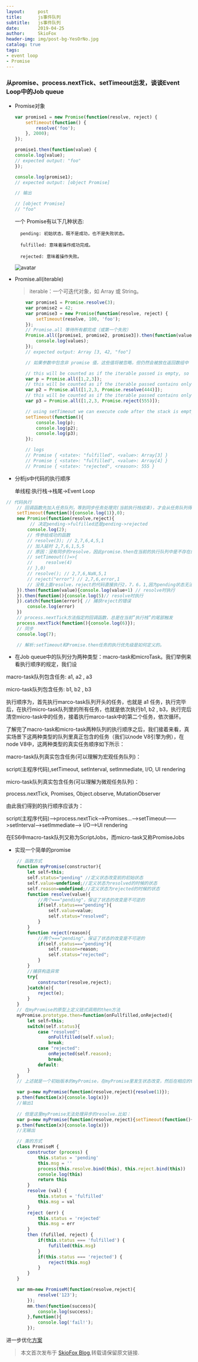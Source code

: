 ```yaml
---
layout:     post
title:      js事件队列
subtitle:   js事件队列
date:       2019-04-25
author:     SkioFox
header-img: img/post-bg-YesOrNo.jpg
catalog: true
tags:
- event loop
- Promise
---
```


### 从promise、process.nextTick、setTimeout出发，谈谈Event Loop中的Job queue

- Promise对象
    ```js
    var promise1 = new Promise(function(resolve, reject) {
        setTimeout(function() {
            resolve('foo');
        }, 2000);
    });

    promise1.then(function(value) {
    console.log(value);
    // expected output: "foo"
    });

    console.log(promise1);
    // expected output: [object Promise]

    // 输出

    // [object Promise]
    // "foo"
    ```
    一个 Promise有以下几种状态:

        pending: 初始状态，既不是成功，也不是失败状态。

        fulfilled: 意味着操作成功完成。

        rejected: 意味着操作失败。

    ![avatar](/img/js/promises.png)
- Promise.all(iterable)

    > iterable：一个可迭代对象，如 Array 或 String。

    ```js
        var promise1 = Promise.resolve(3);
        var promise2 = 42;
        var promise3 = new Promise(function(resolve, reject) {
            setTimeout(resolve, 100, 'foo');
        });
        // Promise.all 等待所有都完成（或第一个失败）
        Promise.all([promise1, promise2, promise3]).then(function(values) {
            console.log(values);
        });
        // expected output: Array [3, 42, "foo"]

        // 如果参数中包含非 promise 值，这些值将被忽略，但仍然会被放在返回数组中（如果 promise 完成的话）：

        // this will be counted as if the iterable passed is empty, so it gets fulfilled
        var p = Promise.all([1,2,3]);
        // this will be counted as if the iterable passed contains only the resolved promise with value "444", so it gets fulfilled
        var p2 = Promise.all([1,2,3, Promise.resolve(444)]);
        // this will be counted as if the iterable passed contains only the rejected promise with value "555", so it gets rejected
        var p3 = Promise.all([1,2,3, Promise.reject(555)]);

        // using setTimeout we can execute code after the stack is empty
        setTimeout(function(){
            console.log(p);
            console.log(p2);
            console.log(p3);
        });

        // logs
        // Promise { <state>: "fulfilled", <value>: Array[3] }
        // Promise { <state>: "fulfilled", <value>: Array[4] }
        // Promise { <state>: "rejected", <reason>: 555 }
    ```


- 分析js中代码的执行顺序

    单线程:执行栈->栈尾->Event Loop

```js
// 代码执行
    // 回调函数先加入任务队列，等到同步任务处理完(当前执行栈结束)，才会从任务队列得到执行
    setTimeout(function(){console.log(1)},0);
    new Promise(function(resolve,reject){
         // 决定pending->fulfilled还是pending->rejected
        console.log(2);
        // 传参给成功的函数 
        // resolve(3); // 2,7,6,4,5,1
        // 加入延时 2,7,6,1,5,5
        // 原因：没有同步的resolve，因此promise.then在当前的执行队列中是不存在的，只有promise从pending转移到resolve，才会有then方法
        // setTimeout(()=>{
        //     resolve(4)
        // },0)
        // resolve(); // 2,7,6,NaN,5,1
        // reject("error") // 2,7,6,error,1
        // 没有上面resolve，reject的代码直接执行2，7，6，1,因为pending状态无法改变
    }).then(function(value){console.log(value+1) // resolve时执行
    }).then(function(){console.log(5)// resolve时执行
    }).catch(function(error){ // 捕获reject的错误
        console.log(error) 
    })
    // process.nextTick方法指定的回调函数，总是在当前”执行栈”的尾部触发
    process.nextTick(function(){console.log(6)});
    // 同步
    console.log(7);

    // 解析:setTimeout和Promise.then任务的执行优先级是如何定义的。

```
- 在Job queue中的队列分为两种类型：macro-task和microTask。我们举例来看执行顺序的规定，我们设

macro-task队列包含任务: a1, a2 , a3

micro-task队列包含任务: b1, b2 , b3

执行顺序为，首先执行marco-task队列开头的任务，也就是 a1 任务，执行完毕后，在执行micro-task队列里的所有任务，也就是依次执行b1, b2 , b3，执行完后清空micro-task中的任务，接着执行marco-task中的第二个任务，依次循环。

了解完了macro-task和micro-task两种队列的执行顺序之后，我们接着来看，真实场景下这两种类型的队列里真正包含的任务（我们以node V8引擎为例），在node V8中，这两种类型的真实任务顺序如下所示：

macro-task队列真实包含任务(可以理解为宏观任务队列)：

script(主程序代码),setTimeout, setInterval, setImmediate, I/O, UI rendering

micro-task队列真实包含任务(可以理解为微观任务队列)：

process.nextTick, Promises, Object.observe, MutationObserver

由此我们得到的执行顺序应该为：

script(主程序代码)—>process.nextTick—>Promises...——>setTimeout——>setInterval——>setImmediate——> I/O——>UI rendering

在ES6中macro-task队列又称为ScriptJobs，而micro-task又称PromiseJobs

- 实现一个简单的promise

```js
    // 函数方式
    function myPromise(constructor){
        let self=this;
        self.status="pending" //定义状态改变前的初始状态
        self.value=undefined;//定义状态为resolved的时候的状态
        self.reason=undefined;//定义状态为rejected的时候的状态
        function resolve(value){
            //两个==="pending"，保证了状态的改变是不可逆的
            if(self.status==="pending"){
                self.value=value;
                self.status="resolved";
            }
        }
        function reject(reason){
            //两个==="pending"，保证了状态的改变是不可逆的
            if(self.status==="pending"){
                self.reason=reason;
                self.status="rejected";
            }
        }
        //捕获构造异常
        try{
            constructor(resolve,reject);
        }catch(e){
            reject(e);
        }
    }
    // 在myPromise的原型上定义链式调用的then方法
    myPromise.prototype.then=function(onFullfilled,onRejected){
        let self=this;
        switch(self.status){
            case "resolved":
                onFullfilled(self.value);
                break;
            case "rejected":
                onRejected(self.reason);
                break;
            default:       
        }
    }
    // 上述就是一个初始版本的myPromise，在myPromise里发生状态改变，然后在相应的then方法里面根据不同的状态可以执行不同的操作。

    var p=new myPromise(function(resolve,reject){resolve(1)});
    p.then(function(x){console.log(x)})
    //输出1
    
    // 但是这里myPromise无法处理异步的resolve.比如：
    var p=new myPromise(function(resolve,reject){setTimeout(function(){resolve(1)},1000)});
    p.then(function(x){console.log(x)})
    //无输出
```

```js
    // 类的方式
    class PromiseM {
        constructor (process) {
            this.status = 'pending'
            this.msg = ''
            process(this.resolve.bind(this), this.reject.bind(this))
            console.log(this)
            return this
        }
        resolve (val) {
            this.status = 'fulfilled'
            this.msg = val
        }
        reject (err) {
            this.status = 'rejected'
            this.msg = err
        }
        then (fufilled, reject) {
            if(this.status === 'fulfilled') {
                fufilled(this.msg)
            }
            if(this.status === 'rejected') {
                reject(this.msg)
            }
        }
    }

    var mm=new PromiseM(function(resolve,reject){
            resolve('123');
        });
        mm.then(function(success){
            console.log(success);
        },function(){
            console.log('fail!');
        });
```
进一步优化[方案](https://github.com/forthealllight/blog/issues/4)


> 本文首次发布于 [SkioFox Blog](http://blog.skiofox.top),转载请保留原文链接.